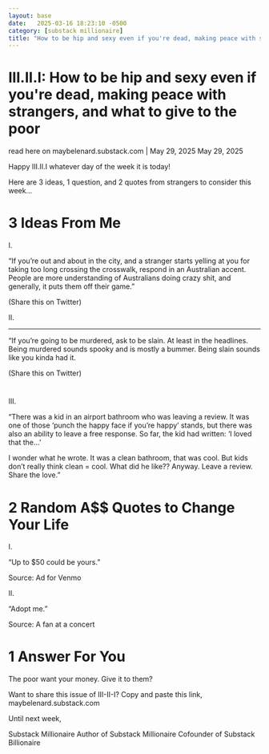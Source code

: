 ```yaml
---
layout: base
date:   2025-03-16 18:23:10 -0500
category: [substack millionaire]
title: "How to be hip and sexy even if you're dead, making peace with strangers, and what to give to the poor"
---
```


# III.II.I: How to be hip and sexy even if you're dead, making peace with strangers, and what to give to the poor
read here on maybelenard.substack.com | May 29, 2025
May 29, 2025

Happy III.II.I whatever day of the week it is today!

Here are 3 ideas, 1 question, and 2 quotes from strangers to consider this week...


# 3 Ideas From Me
I.

“If you’re out and about in the city, and a stranger starts yelling at you for taking too long crossing the crosswalk, respond in an Australian accent. People are more understanding of Australians doing crazy shit, and generally, it puts them off their game.”

(Share this on Twitter)

​II.

---

“If you’re going to be murdered, ask to be slain. At least in the headlines. Being murdered sounds spooky and is mostly a bummer. Being slain sounds like you kinda had it.

(Share this on Twitter)

# 

III.

“There was a kid in an airport bathroom who was leaving a review. It was one of those ‘punch the happy face if you’re happy’ stands, but there was also an ability to leave a free response. So far, the kid had written: ‘I loved that the…’

I wonder what he wrote. It was a clean bathroom, that was cool. But kids don’t really think clean = cool. What did he like?? Anyway. Leave a review. Share the love.”


# 2 Random A$$ Quotes to Change Your Life
I.

“Up to $50 could be yours.”

Source: Ad for Venmo​

​II.

“Adopt me.”

Source: A fan at a concert




# 1 Answer For You
The poor want your money. Give it to them?

Want to share this issue of III-II-I? Copy and paste this link, maybelenard.substack.com

Until next week,

Substack Millionaire​​
​Author of Substack Millionaire
Cofounder of Substack Billionaire